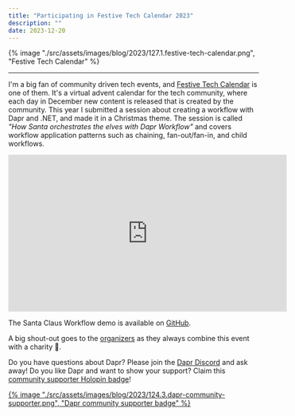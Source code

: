 ```yaml
---
title: "Participating in Festive Tech Calendar 2023"
description: ""
date: 2023-12-20
---
```


{% image "./src/assets/images/blog/2023/127.1.festive-tech-calendar.png", "Festive Tech Calendar" %}

---

I'm a big fan of community driven tech events, and [Festive Tech Calendar](https://festivetechcalendar.com/) is one of them. It's a virtual advent calendar for the tech community, where each day in December new content is released that is created by the community. This year I submitted a session about creating a workflow with Dapr and .NET, and made it in a Christmas theme. The session is called _"How Santa orchestrates the elves with Dapr Workflow"_ and covers workflow application patterns such as chaining, fan-out/fan-in, and child workflows.

<iframe width="560" height="315" src="https://www.youtube.com/embed/UjGMmY8D9sw" title="YouTube video player" frameborder="0" allow="accelerometer; autoplay; clipboard-write; encrypted-media; gyroscope; picture-in-picture" allowfullscreen></iframe>

The Santa Claus Workflow demo is available on [GitHub](https://github.com/diagrid-labs/santa-claus-workflow).

A big shout-out goes to the [organizers](https://twitter.com/_cloudfamily) as they always combine this event with a charity 💪.

Do you have questions about Dapr? Please join the [Dapr Discord](https://bit.ly/dapr-discord) and ask away! Do you like Dapr and want to show your support? Claim this [community supporter Holopin badge](https://bit.ly/dapr-supporter)!

<a href="https://bit.ly/dapr-supporter">{% image "./src/assets/images/blog/2023/124.3.dapr-community-supporter.png", "Dapr community supporter badge" %}</a>